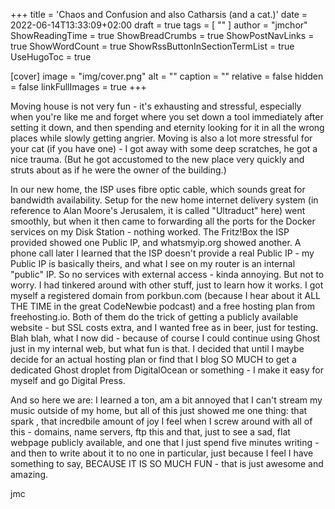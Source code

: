+++
title = 'Chaos and Confusion and also Catharsis (and a cat.)'
date = 2022-06-14T13:33:09+02:00
draft = true
tags = [ "" ]
author = "jmchor"
ShowReadingTime = true
ShowBreadCrumbs = true
ShowPostNavLinks = true
ShowWordCount = true
ShowRssButtonInSectionTermList = true
UseHugoToc = true

[cover]
image = "img/cover.png"
alt = "<alt text>"
caption = "<text>"
relative = false
hidden = false
linkFullImages = true
+++

Moving house is not very fun - it's exhausting and stressful, especially when you're like me and forget where you set down a tool immediately after setting it down, and then spending and eternity looking for it in all the wrong places while slowly getting angrier. Moving is also a lot more stressful for your cat (if you have one) - I got away with some deep scratches, he got a nice trauma. (But he got accustomed to the new place very quickly and struts about as if he were the owner of the building.)


In our new home, the ISP uses fibre optic cable, which sounds great for bandwidth availability. Setup for the new home internet delivery system (in reference to Alan Moore's Jerusalem, it is called "Ultraduct" here) went smoothly, but when it then came to forwarding all the ports for the Docker services on my Disk Station - nothing worked.
The Fritz!Box the ISP provided showed one Public IP, and whatsmyip.org showed another. A phone call later I learned that the ISP doesn't provide a real Public IP - my Public IP is basically theirs, and what I see on my router is an internal "public" IP. So no services with external access - kinda annoying.
But not to worry. I had tinkered around with other stuff, just to learn how it works. I got myself a registered domain from porkbun.com (because I hear about it ALL THE TIME in the great CodeNewbie podcast) and a free hosting plan from freehosting.io. Both of them do the trick of getting a publicly available website  - but SSL costs extra, and I wanted free as in beer, just for testing.
Blah blah, what I now did - because of course I could continue using Ghost just in my internal web, but what fun is that. I decided that until I maybe decide for an actual hosting plan or find that I blog SO MUCH to get a dedicated Ghost droplet from DigitalOcean or something - I make it easy for myself and go Digital Press.

And so here we are: I learned a ton, am a bit annoyed that I can't stream my music outside of my home, but all of this just showed me one thing:  that spark , that incredbile amount of joy I feel when I screw around with all of this - domains, name servers, ftp this and that, just to see a sad, flat webpage publicly available, and one that I just spend five minutes writing - and then to write about it to no one in particular, just because I feel I have something to say, BECAUSE IT IS SO MUCH FUN - that is just awesome and amazing.

jmc
